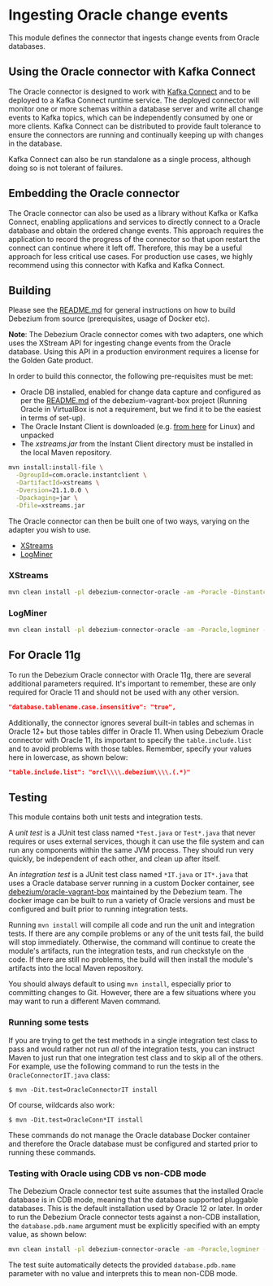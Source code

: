 # Ingesting Oracle change events

This module defines the connector that ingests change events from Oracle databases.

## Using the Oracle connector with Kafka Connect

The Oracle connector is designed to work with [Kafka Connect](http://kafka.apache.org/documentation.html#connect) and to be deployed to a Kafka Connect runtime service. The deployed connector will monitor one or more schemas within a database server
and write all change events to Kafka topics, which can be independently consumed by one or more clients. Kafka Connect can be distributed to provide fault tolerance to ensure the connectors are running and continually keeping up with changes in the database.

Kafka Connect can also be run standalone as a single process, although doing so is not tolerant of failures.

## Embedding the Oracle connector

The Oracle connector can also be used as a library without Kafka or Kafka Connect, enabling applications and services to directly connect to a Oracle database and obtain the ordered change events. This approach requires the application to record the progress of the connector so that upon restart the connect can continue where it left off. Therefore, this may be a useful approach for less critical use cases. For production use cases, we highly recommend using this connector with Kafka and Kafka Connect.

## Building

Please see the [README.md](https://github.com/debezium/debezium#building-debezium) for general instructions on how to build Debezium from source (prerequisites, usage of Docker etc).

**Note**: The Debezium Oracle connector comes with two adapters, one which uses the XStream API for ingesting change events from the Oracle database.
Using this API in a production environment requires a license for the Golden Gate product.

In order to build this connector, the following pre-requisites must be met:

* Oracle DB installed, enabled for change data capture and configured as per the [README.md](https://github.com/debezium/oracle-vagrant-box) of the debezium-vagrant-box project (Running Oracle in VirtualBox is not a requirement, but we find it to be the easiest in terms of set-up).
* The Oracle Instant Client is downloaded (e.g. [from here](http://www.oracle.com/technetwork/topics/linuxx86-64soft-092277.html) for Linux) and unpacked
* The _xstreams.jar_ from the Instant Client directory must be installed in the local Maven repository.

```bash
mvn install:install-file \
  -DgroupId=com.oracle.instantclient \
  -DartifactId=xstreams \
  -Dversion=21.1.0.0 \
  -Dpackaging=jar \
  -Dfile=xstreams.jar
```

The Oracle connector can then be built one of two ways, varying on the adapter you wish to use.

* [XStreams](#xstreams)
* [LogMiner](#logminer)

<a href="#xstreams"></a>
### XStreams

```bash
mvn clean install -pl debezium-connector-oracle -am -Poracle -Dinstantclient.dir=/path/to/instant-client-dir
```

<a href="#logminer"></a>
### LogMiner

```bash
mvn clean install -pl debezium-connector-oracle -am -Poracle,logminer -Dinstantclient.dir=/path/to/instant-client-dir
```

## For Oracle 11g

To run the Debezium Oracle connector with Oracle 11g, there are several additional parameters required.
It's important to remember, these are only required for Oracle 11 and should not be used with any other version.

```json
"database.tablename.case.insensitive": "true",
```

Additionally, the connector ignores several built-in tables and schemas in Oracle 12+ but those tables differ in Oracle 11.
When using Debezium Oracle connector with Oracle 11, its important to specify the `table.include.list` and to avoid problems with those tables.
Remember, specify your values here in lowercase, as shown below:

```json
"table.include.list": "orcl\\\\.debezium\\\\.(.*)"
```

## Testing

This module contains both unit tests and integration tests.

A *unit test* is a JUnit test class named `*Test.java` or `Test*.java` that never requires or uses external services, though it can use the file system and can run any components within the same JVM process. They should run very quickly, be independent of each other, and clean up after itself.

An *integration test* is a JUnit test class named `*IT.java` or `IT*.java` that uses a Oracle database server running in a custom Docker container, see [debezium/oracle-vagrant-box](https://github.com/debezium/oracle-vagrant-box) maintained by the Debezium team.
The docker image can be built to run a variety of Oracle versions and must be configured and built prior to running integration tests.

Running `mvn install` will compile all code and run the unit and integration tests. If there are any compile problems or any of the unit tests fail, the build will stop immediately. Otherwise, the command will continue to create the module's artifacts, run the integration tests, and run checkstyle on the code. If there are still no problems, the build will then install the module's artifacts into the local Maven repository.

You should always default to using `mvn install`, especially prior to committing changes to Git. However, there are a few situations where you may want to run a different Maven command.

### Running some tests

If you are trying to get the test methods in a single integration test class to pass and would rather not run *all* of the integration tests, you can instruct Maven to just run that one integration test class and to skip all of the others. For example, use the following command to run the tests in the `OracleConnectorIT.java` class:

    $ mvn -Dit.test=OracleConnectorIT install

Of course, wildcards also work:

    $ mvn -Dit.test=OracleConn*IT install

These commands do not manage the Oracle database Docker container and therefore the Oracle database must be configured and started prior to running these commands.

### Testing with Oracle using CDB vs non-CDB mode

The Debezium Oracle connector test suite assumes that the installed Oracle database is in CDB mode, meaning that the database supported pluggable databases.
This is the default installation used by Oracle 12 or later.
In order to run the Debezium Oracle connector tests against a non-CDB installation, the `database.pdb.name` argument must be explicitly specified with an empty value, as shown below:

```bash
mvn clean install -pl debezium-connector-oracle -am -Poracle,logminer -Dinstantclient.dir=/path/to/instant-client-dir -Ddatabase.pdb.name=
```

The test suite automatically detects the provided `database.pdb.name` parameter with no value and interprets this to mean non-CDB mode.
